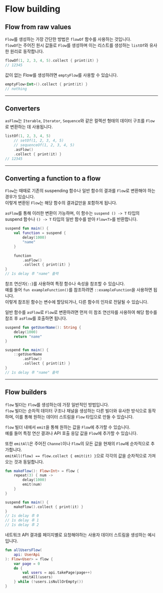 # Flow building

## Flow from raw values

`Flow`를 생성하는 가장 간단한 방법은 `flowOf` 함수를 사용하는 것입니다.  
`flowOf`는 주어진 원시 값들로 `Flow`를 생성하며 이는 리스트를 생성하는 `listOf`와 유사한 원리로 동작합니다.

```kotlin
flowOf(1, 2, 3, 4, 5).collect { print(it) }
// 12345
```

값이 없는 Flow를 생성하려면 `emptyFlow`를 사용할 수 있습니다.

```kotlin
emptyFlow<Int>().collect { print(it) }
// nothing
```

------------------------------------------------------------------

## Converters

`asFlow`는 `Iterable`, `Iterator`, `Sequence`와 같은 컬렉션 형태의 데이터 구조를 `Flow`로 변환하는 데 사용됩니다.

```kotlin
listOf(1, 2, 3, 4, 5)
    // setOf(1, 2, 3, 4, 5)
    // sequenceOf(1, 2, 3, 4, 5)
    .asFlow()
    .collect { print(it) }
// 12345
```

------------------------------------------------------------------

## Converting a function to a flow

`Flow`는 때때로 기존의 suspending 함수나 일반 함수의 결과를 `Flow`로 변환해야 하는 경우가 있습니다.  
이렇게 변환된 `Flow`는 해당 함수의 결과값만을 포함하게 됩니다.

`asFlow`를 통해 이러한 변환이 가능하며, 이 함수는 `suspend () -> T` 타입의 suspend 함수나 `() -> T` 타입의 일반 함수를 받아 `Flow<T>`를 반환합니다.

```kotlin
suspend fun main() {
    val function = suspend { 
        delay(1000)
        "name"
    }
    
    function
        .asFlow()
        .collect { print(it) }
}
// 1s delay 후 "name" 출력
```

참조 연산자(`::`)를 사용하여 특정 함수나 속성을 참조할 수 있습니다.  
예를 들어 `fun exampleFunction()`를 참조하려면 `::exampleFunction`을 사용하면 됩니다.  
이렇게 참조된 함수는 변수에 할당되거나, 다른 함수의 인자로 전달될 수 있습니다.

일반 함수를 `asFlow`로 `Flow`로 변환하려면 먼저 이 참조 연산자를 사용하여 해당 함수를 참조 후 `asFlow`를 호출하면 됩니다.

```kotlin
suspend fun getUserName(): String {
    delay(1000)
    return "name"
}

suspend fun main() {
    ::getUserName
        .asFlow()
        .collect { print(it) }
}
// 1s delay 후 "name" 출력
```

------------------------------------------------------------------

## Flow builders

`flow` 빌더는 `Flow`를 생성하는데 가장 일반적인 방법입니다.   
`flow` 빌더는 순차적 데이터 구조나 채널을 생성하는 다른 빌더와 유사한 방식으로 동작하며, 이를 통해 원하는 데이터 스트림을 `Flow` 타입으로 만들 수 있습니다.

`flow` 빌더 내에서 `emit`을 통해 원하는 값을 `Flow`에 추가할 수 있습니다.   
예를 들어 특정 연산 결과나 API 호출 응답 값을 `Flow`에 추가할 수 있습니다.

또한 `emitAll`은 주어진 `Channel`이나 `Flow`의 모든 값을 현재의 `Flow`에 순차적으로 추가합니다.  
`emitAll(flow) == flow.collect { emit(it) }`으로 각각의 값을 순차적으로 가져오는 것과 동일합니다.

```kotlin
fun makeFlow(): Flow<Int> = flow {
    repeat(3) { num ->
        delay(1000)
        emit(num)
    }
}

suspend fun main() {
    makeFlow().collect { print(it) }
}
// 1s delay 후 0
// 1s delay 후 1
// 1s delay 후 2
```

네트워크 API 결과를 페이지별로 요청해야하는 사용자 데이터 스트림을 생성하는 예시입니다.

```kotlin
fun allUsersFlow(
    api: UserApi
): Flow<User> = flow {
    var page = 0
    do {
        val users = api.takePage(page++)
        emitAll(users)
    } while (!users.isNullOrEmpty())
}
```